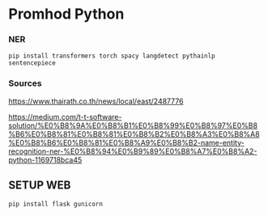 # Promhod Python


### NER
```
pip install transformers torch spacy langdetect pythainlp sentencepiece
```

### Sources
https://www.thairath.co.th/news/local/east/2487776

https://medium.com/t-t-software-solution/%E0%B8%9A%E0%B8%B1%E0%B8%99%E0%B8%97%E0%B8%B6%E0%B8%81%E0%B8%81%E0%B8%B2%E0%B8%A3%E0%B8%A8%E0%B8%B6%E0%B8%81%E0%B8%A9%E0%B8%B2-name-entity-recognition-ner-%E0%B8%94%E0%B9%89%E0%B8%A7%E0%B8%A2-python-1169718bca45 

## SETUP WEB
```
pip install flask gunicorn
```